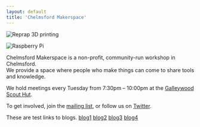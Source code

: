 ```yaml
---
layout: default
title: 'Chelmsford Makerspace'
---
```


![Reprap 3D printing](http://chelmsfordmakerspace.co.uk/wp-content/uploads/2012/05/Untitled-11.png)  

![Raspberry Pi](http://chelmsfordmakerspace.co.uk/wp-content/uploads/2012/05/Untitled-2.png)  

Chelmsford Makerspace is a non-profit, community-run workshop in Chelmsford.  
We provide a space where people who make things can come to share tools and knowledge.

We hold meetings every Tuesday from 7:30pm – 10:00pm at the [Galleywood Scout Hut](https://maps.google.com/maps?hl=en&ll=51.702403,0.478308&spn=0.001805,0.005252&t=h&z=18).

To get involved, join the [mailing list](https://groups.google.com/forum/#!forum/chelmsford_makerspace), or follow us on [Twitter](http://www.twitter.com/cm_makerspace).

These are test links to blogs.
[blog1](/blog1/index.html)
[blog2](/blog2/index.html)
[blog3](/blog3/index.html)
[blog4](/blog4/index.html)
